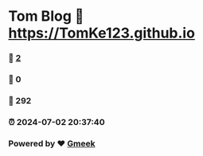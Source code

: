 # Tom Blog :link: https://TomKe123.github.io 
### :page_facing_up: [2](https://TomKe123.github.io/tag.html) 
### :speech_balloon: 0 
### :hibiscus: 292 
### :alarm_clock: 2024-07-02 20:37:40 
### Powered by :heart: [Gmeek](https://github.com/Meekdai/Gmeek)
